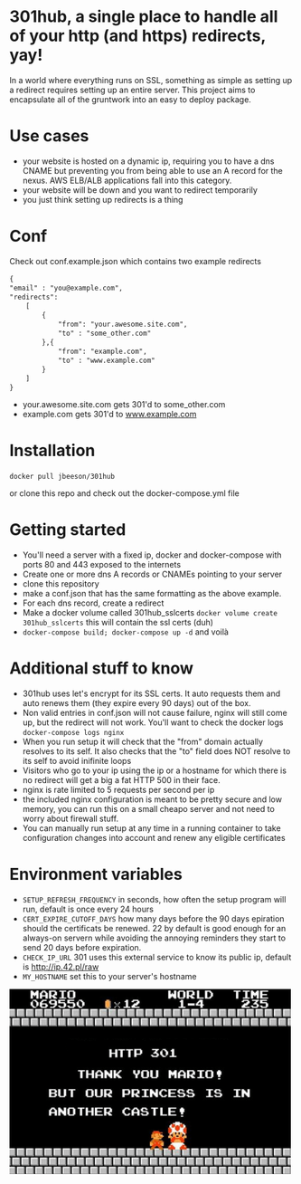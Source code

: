 # 301hub, a single place to handle all of your http (and https) redirects, yay!

In a world where everything runs on SSL, something as simple as setting up a redirect requires setting up an entire server.  This project aims to encapsulate all of the gruntwork into an easy to deploy package.

# Use cases

- your website is hosted on a dynamic ip, requiring you to have a dns CNAME but preventing you from being able to use an A record for the nexus.  AWS ELB/ALB applications fall into this category.
- your website will be down and you want to redirect temporarily
- you just think setting up redirects is a thing

# Conf

Check out conf.example.json which contains two example redirects

```
{
"email" : "you@example.com",
"redirects": 
    [
        {
            "from": "your.awesome.site.com",
            "to" : "some_other.com"
        },{
            "from": "example.com",
            "to" : "www.example.com"
        }
    ]
}
```

- your.awesome.site.com gets 301'd to some_other.com
- example.com gets 301'd to www.example.com

# Installation

<code>docker pull jbeeson/301hub</code>

or clone this repo and check out the docker-compose.yml file

# Getting started

* You'll need a server with a fixed ip, docker and docker-compose with ports 80 and 443 exposed to the internets
* Create one or more dns A records or CNAMEs pointing to your server
* clone this repository
* make a conf.json that has the same formatting as the above example.
* For each dns record, create a redirect
* Make a docker volume called 301hub_sslcerts `docker volume create 301hub_sslcerts` this will contain the ssl certs (duh)
* `docker-compose build; docker-compose up -d` and voilà

# Additional stuff to know
* 301hub uses let's encrypt for its SSL certs.  It auto requests them and auto renews them (they expire every 90 days) out of the box.
* Non valid entries in conf.json will not cause failure, nginx will still come up, but the redirect will not work.  You'll want to check the docker logs `docker-compose logs nginx`
* When you run setup it will check that the "from" domain actually resolves to its self.  It also checks that the "to" field does NOT resolve to its self to avoid inifinite loops
* Visitors who go to your ip using the ip or a hostname for which there is no redirect will get a big a fat HTTP 500 in their face.
* nginx is rate limited to 5 requests per second per ip
* the included nginx configuration is meant to be pretty secure and low memory, you can run this on a small cheapo server and not need to worry about firewall stuff.
* You can manually run setup at any time in a running container to take configuration changes into account and renew any eligible certificates

# Environment variables


- `SETUP_REFRESH_FREQUENCY` in seconds, how often the setup program will run, default is once every 24 hours
- `CERT_EXPIRE_CUTOFF_DAYS` how many days before the 90 days epiration should the certificats be renewed.  22 by default is good enough for an always-on servern while avoiding the annoying reminders they start to send 20 days before expiration.
- `CHECK_IP_URL` 301 uses this external service to know its public ip, default is http://ip.42.pl/raw
- `MY_HOSTNAME` set this to your server's hostname

<img src='301.png'>
